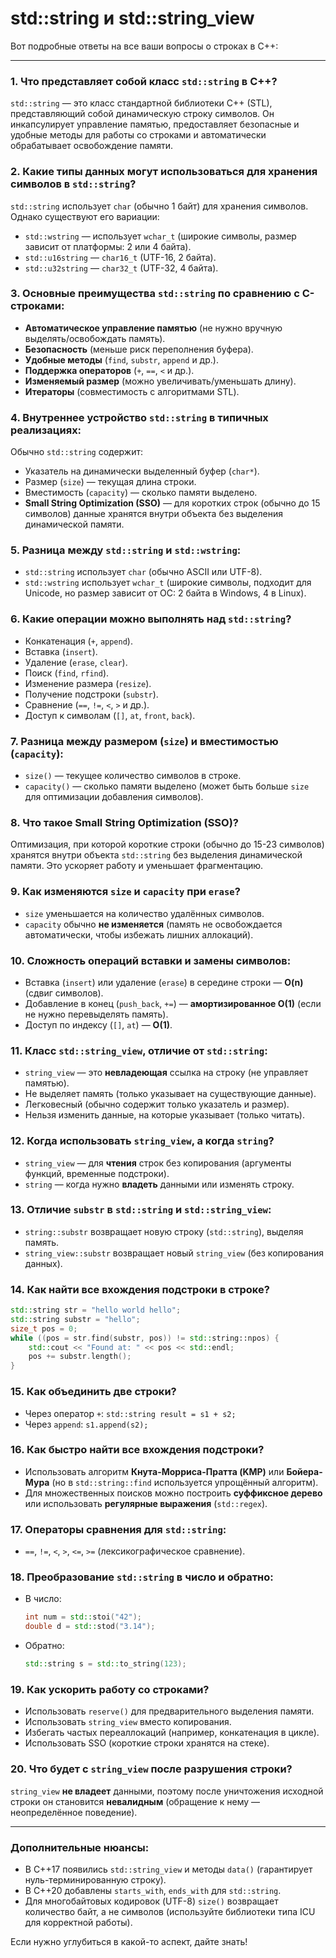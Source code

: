 # std::string и std::string_view

Вот подробные ответы на все ваши вопросы о строках в C++:

---

### 1. **Что представляет собой класс `std::string` в C++?**
`std::string` — это класс стандартной библиотеки C++ (STL), представляющий собой динамическую строку символов. Он инкапсулирует управление памятью, предоставляет безопасные и удобные методы для работы со строками и автоматически обрабатывает освобождение памяти.

### 2. **Какие типы данных могут использоваться для хранения символов в `std::string`?**
`std::string` использует `char` (обычно 1 байт) для хранения символов. Однако существуют его вариации:
- `std::wstring` — использует `wchar_t` (широкие символы, размер зависит от платформы: 2 или 4 байта).
- `std::u16string` — `char16_t` (UTF-16, 2 байта).
- `std::u32string` — `char32_t` (UTF-32, 4 байта).

### 3. **Основные преимущества `std::string` по сравнению с C-строками:**
- **Автоматическое управление памятью** (не нужно вручную выделять/освобождать память).
- **Безопасность** (меньше риск переполнения буфера).
- **Удобные методы** (`find`, `substr`, `append` и др.).
- **Поддержка операторов** (`+`, `==`, `<` и др.).
- **Изменяемый размер** (можно увеличивать/уменьшать длину).
- **Итераторы** (совместимость с алгоритмами STL).

### 4. **Внутреннее устройство `std::string` в типичных реализациях:**
Обычно `std::string` содержит:
- Указатель на динамически выделенный буфер (`char*`).
- Размер (`size`) — текущая длина строки.
- Вместимость (`capacity`) — сколько памяти выделено.
- **Small String Optimization (SSO)** — для коротких строк (обычно до 15 символов) данные хранятся внутри объекта без выделения динамической памяти.

### 5. **Разница между `std::string` и `std::wstring`:**
- `std::string` использует `char` (обычно ASCII или UTF-8).
- `std::wstring` использует `wchar_t` (широкие символы, подходит для Unicode, но размер зависит от ОС: 2 байта в Windows, 4 в Linux).

### 6. **Какие операции можно выполнять над `std::string`?**
- Конкатенация (`+`, `append`).
- Вставка (`insert`).
- Удаление (`erase`, `clear`).
- Поиск (`find`, `rfind`).
- Изменение размера (`resize`).
- Получение подстроки (`substr`).
- Сравнение (`==`, `!=`, `<`, `>` и др.).
- Доступ к символам (`[]`, `at`, `front`, `back`).

### 7. **Разница между размером (`size`) и вместимостью (`capacity`):**
- `size()` — текущее количество символов в строке.
- `capacity()` — сколько памяти выделено (может быть больше `size` для оптимизации добавления символов).

### 8. **Что такое Small String Optimization (SSO)?**
Оптимизация, при которой короткие строки (обычно до 15-23 символов) хранятся внутри объекта `std::string` без выделения динамической памяти. Это ускоряет работу и уменьшает фрагментацию.

### 9. **Как изменяются `size` и `capacity` при `erase`?**
- `size` уменьшается на количество удалённых символов.
- `capacity` обычно **не изменяется** (память не освобождается автоматически, чтобы избежать лишних аллокаций).

### 10. **Сложность операций вставки и замены символов:**
- Вставка (`insert`) или удаление (`erase`) в середине строки — **O(n)** (сдвиг символов).
- Добавление в конец (`push_back`, `+=`) — **амортизированное O(1)** (если не нужно перевыделять память).
- Доступ по индексу (`[]`, `at`) — **O(1)**.

### 11. **Класс `std::string_view`, отличие от `std::string`:**
- `string_view` — это **невладеющая** ссылка на строку (не управляет памятью).
- Не выделяет память (только указывает на существующие данные).
- Легковесный (обычно содержит только указатель и размер).
- Нельзя изменить данные, на которые указывает (только читать).

### 12. **Когда использовать `string_view`, а когда `string`?**
- `string_view` — для **чтения** строк без копирования (аргументы функций, временные подстроки).
- `string` — когда нужно **владеть** данными или изменять строку.

### 13. **Отличие `substr` в `std::string` и `std::string_view`:**
- `string::substr` возвращает новую строку (`std::string`), выделяя память.
- `string_view::substr` возвращает новый `string_view` (без копирования данных).

### 14. **Как найти все вхождения подстроки в строке?**
```cpp
std::string str = "hello world hello";
std::string substr = "hello";
size_t pos = 0;
while ((pos = str.find(substr, pos)) != std::string::npos) {
    std::cout << "Found at: " << pos << std::endl;
    pos += substr.length();
}
```

### 15. **Как объединить две строки?**
- Через оператор `+`: `std::string result = s1 + s2;`
- Через `append`: `s1.append(s2);`

### 16. **Как быстро найти все вхождения подстроки?**
- Использовать алгоритм **Кнута-Морриса-Пратта (KMP)** или **Бойера-Мура** (но в `std::string::find` используется упрощённый алгоритм).
- Для множественных поисков можно построить **суффиксное дерево** или использовать **регулярные выражения** (`std::regex`).

### 17. **Операторы сравнения для `std::string`:**
- `==`, `!=`, `<`, `>`, `<=`, `>=` (лексикографическое сравнение).

### 18. **Преобразование `std::string` в число и обратно:**
- В число:
  ```cpp
  int num = std::stoi("42");
  double d = std::stod("3.14");
  ```
- Обратно:
  ```cpp
  std::string s = std::to_string(123);
  ```

### 19. **Как ускорить работу со строками?**
- Использовать `reserve()` для предварительного выделения памяти.
- Использовать `string_view` вместо копирования.
- Избегать частых переаллокаций (например, конкатенация в цикле).
- Использовать SSO (короткие строки хранятся на стеке).

### 20. **Что будет с `string_view` после разрушения строки?**
`string_view` **не владеет** данными, поэтому после уничтожения исходной строки он становится **невалидным** (обращение к нему — неопределённое поведение).

---

### Дополнительные нюансы:
- В C++17 появились `std::string_view` и методы `data()` (гарантирует нуль-терминированную строку).
- В C++20 добавлены `starts_with`, `ends_with` для `std::string`.
- Для многобайтовых кодировок (UTF-8) `size()` возвращает количество байт, а не символов (используйте библиотеки типа ICU для корректной работы).

Если нужно углубиться в какой-то аспект, дайте знать!